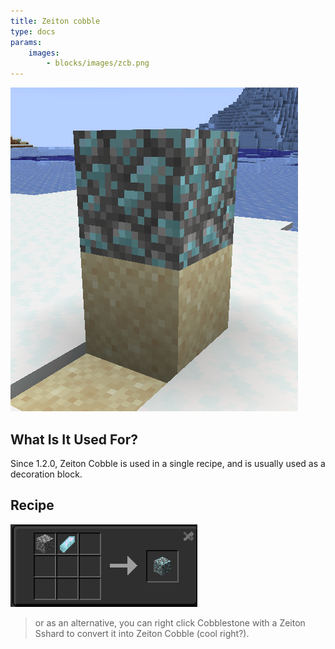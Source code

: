 ```yaml
---
title: Zeiton cobble
type: docs
params:
    images:
        - blocks/images/zcb.png
---
```

![zeiton cobble](images/zcb.png)
## What Is It Used For?
Since 1.2.0, Zeiton Cobble is used in a single recipe, and is usually used as a decoration block.

## Recipe
![Recipe for zeiton cobble](images/zcr.png)
> or as an alternative, you can right click Cobblestone with a Zeiton Sshard to convert it into Zeiton Cobble (cool right?).
